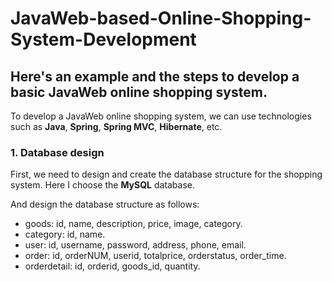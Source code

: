 # JavaWeb-based-Online-Shopping-System-Development

## Here's an example and the steps to develop a basic JavaWeb online shopping system.

 To develop a JavaWeb online shopping system, we can use technologies such as **Java**, **Spring**, **Spring MVC**, **Hibernate**, etc.

### 1. Database design
First, we need to design and create the database structure for the shopping system. 
Here I choose the **MySQL** database.

And design the database structure as follows:
 - goods: id, name, description, price, image, category.
 - category: id, name.
 - user: id, username, password, address, phone, email.
 - order: id, orderNUM, userid, totalprice, orderstatus, order_time.
 - orderdetail: id, orderid, goods_id, quantity.

